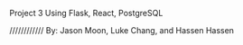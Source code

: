 Project 3
Using Flask, React, PostgreSQL

//////////// By: Jason Moon, Luke Chang, and Hassen Hassen
